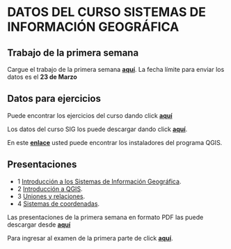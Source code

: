# DATOS DEL CURSO SISTEMAS DE INFORMACIÓN GEOGRÁFICA

## Trabajo de la primera semana
Cargue el trabajo de la primera semana **[aquí](https://www.dropbox.com/request/ut2qVNfNnLnT21kvGfiX)**. La fecha límite para enviar los datos es el **23 de Marzo**

## Datos para ejercicios
Puede encontrar los ejercicios del curso dando click **[aquí](https://dl.dropboxusercontent.com/u/44902322/M%C3%93DULO.pdf)**

Los datos del curso SIG los puede descargar dando click **[aquí](https://dl.dropboxusercontent.com/u/44902322/archivos%20curso.rar)**.

En este **[enlace](http://www.qgis.org/es/site/forusers/download.html)** usted puede encontrar los instaladores del programa QGIS.

## Presentaciones

* 1 [Introducción a los Sistemas de Información Geográfica](http://prezi.com/xqchyd2kyll9/?utm_campaign=share&utm_medium=copy&rc=ex0share).
* 2 [Introducción a QGIS](http://prezi.com/g6tgw3mpbecg/?utm_campaign=share&utm_medium=copy&rc=ex0share).
* 3 [Uniones y relaciones](http://prezi.com/9ytrrdx6ox4i/?utm_campaign=share&utm_medium=copy&rc=ex0share).
* 4 [Sistemas de coordenadas](http://prezi.com/dly7amsks1kc/?utm_campaign=share&utm_medium=copy&rc=ex0share).

Las presentaciones de la primera semana en formato PDF las puede descargar desde **[aquí](https://dl.dropboxusercontent.com/u/44902322/SIG/presentaciones%20primera%20semana.rar)**

Para ingresar al examen de la primera parte de click **[aquí](https://goo.gl/forms/WvLVWAGbo8zvBKlA2)**.

